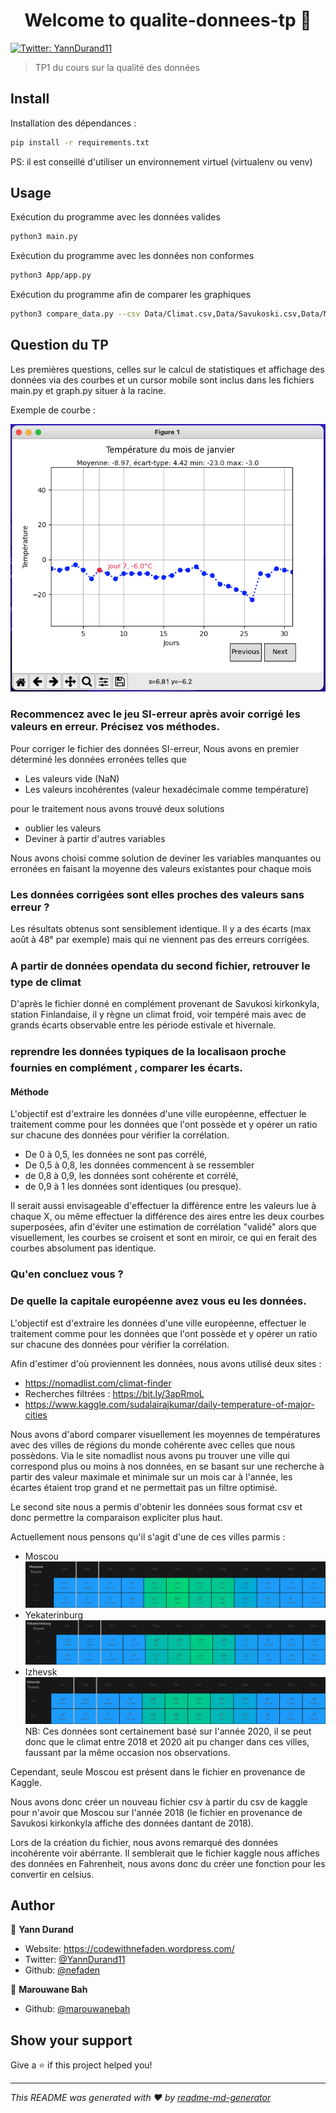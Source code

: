 <h1 align="center">Welcome to qualite-donnees-tp 👋</h1>
<p>
  <a href="https://twitter.com/YannDurand11" target="_blank">
    <img alt="Twitter: YannDurand11" src="https://img.shields.io/twitter/follow/YannDurand11.svg?style=social" />
  </a>
</p>

> TP1 du cours sur la qualité des données

## Install

Installation des dépendances :
```sh
pip install -r requirements.txt
```

PS: il est conseillé d'utiliser un environnement virtuel (virtualenv ou venv)

## Usage

Exécution du programme avec les données valides
```sh
python3 main.py
```

Exécution du programme avec les données non conformes
```sh
python3 App/app.py
```

Exécution du programme afin de comparer les graphiques
```sh
python3 compare_data.py --csv Data/Climat.csv,Data/Savukoski.csv,Data/Moscow.csv
```

## Question du TP

Les premières questions, celles sur le calcul de statistiques et affichage des données via des courbes et un cursor mobile sont inclus dans les fichiers main.py et graph.py situer à la racine.

Exemple de courbe : 

![screenshot](/Data/screenshots/screenshot.png)
### Recommencez	avec	le	jeu	SI-erreur	après	avoir	corrigé	les	valeurs	en	erreur.	Précisez	vos	méthodes.

Pour corriger le fichier des données SI-erreur,
Nous avons en premier déterminé les données erronées telles que
- Les valeurs vide (NaN)
- Les valeurs incohérentes (valeur hexadécimale comme température)

pour le traitement nous avons trouvé deux solutions

- oublier les valeurs
- Deviner à partir d'autres variables

Nous avons choisi comme solution de deviner les variables manquantes ou erronées en faisant la moyenne des valeurs existantes pour chaque mois 

### Les	données	corrigées	sont	elles	proches	des	valeurs	sans	erreur	?

Les résultats obtenus sont sensiblement identique. Il y a des écarts (max août à 48° par exemple) mais qui ne viennent pas des erreurs corrigées.

### A	partir	de	données	opendata	du	second	fichier,	retrouver	le	type	de	climat

D'après le fichier donné en complément provenant de Savukosi kirkonkyla, station Finlandaise, il y règne un climat froid, voir tempéré mais avec de grands écarts observable entre les période estivale et hivernale.

### reprendre	les	données	typiques	de	la	localisaon	proche		fournies	en	complément	,	comparer	les	écarts.

#### Méthode

L'objectif est d'extraire les données d'une ville européenne, effectuer le traitement comme pour les données que l'ont possède et y opérer un ratio sur chacune des données pour vérifier la corrélation. 
* De 0 à 0,5, les données ne sont pas corrélé,
* De 0,5 à 0,8, les données commencent à se ressembler
* de 0,8 à 0,9, les données sont cohérente et corrélé, 
* de 0,9 à 1 les données sont identiques (ou presque).

Il serait aussi envisageable d'effectuer la différence entre les valeurs lue à chaque X, ou même effectuer la différence des aires entre les deux courbes superposées, afin d'éviter une estimation de corrélation "validé" alors que visuellement, les courbes se croisent et sont en miroir, ce qui en ferait des courbes absolument pas identique.

### Qu'en	concluez	vous	?


### De	quelle	la	capitale	européenne	avez	vous		eu	les	données.

L'objectif est d'extraire les données d'une ville européenne, effectuer le traitement comme pour les données que l'ont possède et y opérer un ratio sur chacune des données pour vérifier la corrélation. 

Afin d'estimer d'où proviennent les données, nous avons utilisé deux sites :
* https://nomadlist.com/climat-finder
* Recherches filtrées : https://bit.ly/3apRmoL 
* https://www.kaggle.com/sudalairajkumar/daily-temperature-of-major-cities 

Nous avons d'abord comparer visuellement les moyennes de températures avec des villes de régions du monde cohérente avec celles que nous possèdons. Via le site nomadlist nous avons pu trouver une ville qui correspond plus ou moins à nos données, en se basant sur une recherche à partir des valeur maximale et minimale sur un mois car à l'année, les écartes étaient trop grand et ne permettait pas un filtre optimisé. 

Le second site nous a permis d'obtenir les données sous format csv et donc permettre la comparaison expliciter plus haut.

Actuellement nous pensons qu'il s'agit d'une de ces villes parmis :
* Moscou
![moscow](/Data/screenshots/moscow.png)
* Yekaterinburg
![yekaterinburg](/Data/screenshots/Yekaterinburg.png)
* Izhevsk
![izhevsk](/Data/screenshots/izhevsk.png)
NB: Ces données sont certainement basé sur l'année 2020, il se peut donc que le climat entre 2018 et 2020 ait pu changer dans ces villes, faussant par la même occasion nos observations.

Cependant, seule Moscou est présent dans le fichier en provenance de Kaggle.

Nous avons donc créer un nouveau fichier csv à partir du csv de kaggle pour n'avoir que Moscou sur l'année 2018 (le fichier en provenance de Savukosi kirkonkyla affiche des données dantant de 2018).

Lors de la création du fichier, nous avons remarqué des données incohérente voir abérrante. Il semblerait que le fichier kaggle nous affiches des données en Fahrenheit, nous avons donc du créer une fonction pour les convertir en celsius.

## Author

👤 **Yann Durand**

* Website: https://codewithnefaden.wordpress.com/
* Twitter: [@YannDurand11](https://twitter.com/YannDurand11)
* Github: [@nefaden](https://github.com/nefaden)

👤 **Marouwane Bah**

* Github: [@marouwanebah](https://github.com/marouwanebah)

## Show your support

Give a ⭐️ if this project helped you!

***
_This README was generated with ❤️ by [readme-md-generator](https://github.com/kefranabg/readme-md-generator)_

